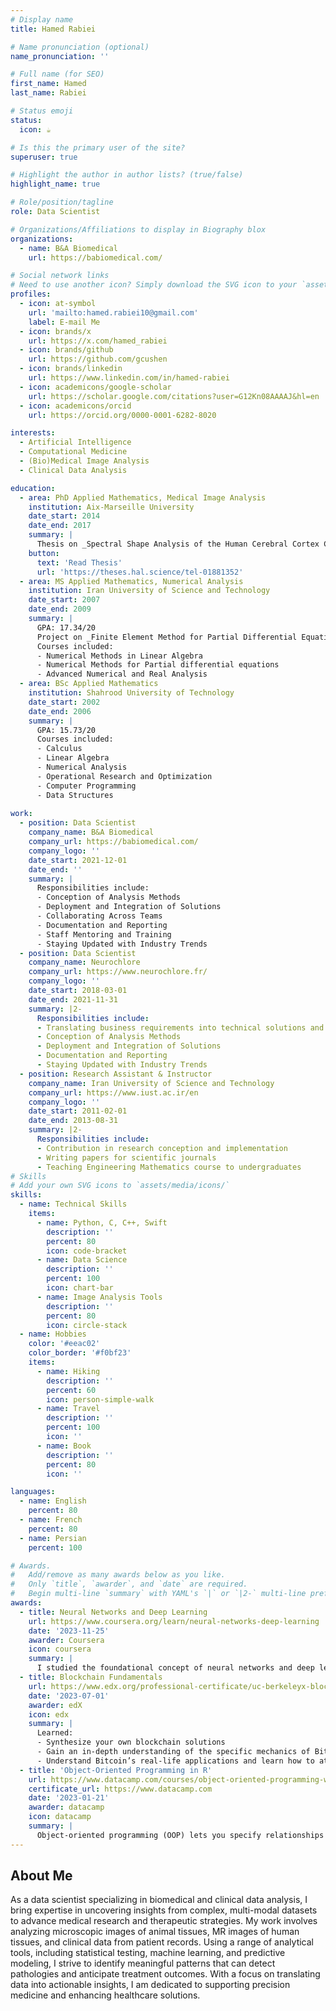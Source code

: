 ```yaml
---
# Display name
title: Hamed Rabiei

# Name pronunciation (optional)
name_pronunciation: ''

# Full name (for SEO)
first_name: Hamed
last_name: Rabiei

# Status emoji
status:
  icon: ☕️

# Is this the primary user of the site?
superuser: true

# Highlight the author in author lists? (true/false)
highlight_name: true

# Role/position/tagline
role: Data Scientist

# Organizations/Affiliations to display in Biography blox
organizations:
  - name: B&A Biomedical
    url: https://babiomedical.com/

# Social network links
# Need to use another icon? Simply download the SVG icon to your `assets/media/icons/` folder.
profiles:
  - icon: at-symbol
    url: 'mailto:hamed.rabiei10@gmail.com'
    label: E-mail Me
  - icon: brands/x
    url: https://x.com/hamed_rabiei
  - icon: brands/github
    url: https://github.com/gcushen
  - icon: brands/linkedin
    url: https://www.linkedin.com/in/hamed-rabiei
  - icon: academicons/google-scholar
    url: https://scholar.google.com/citations?user=G12Kn08AAAAJ&hl=en
  - icon: academicons/orcid
    url: https://orcid.org/0000-0001-6282-8020

interests:
  - Artificial Intelligence
  - Computational Medicine
  - (Bio)Medical Image Analysis
  - Clinical Data Analysis

education:
  - area: PhD Applied Mathematics, Medical Image Analysis
    institution: Aix-Marseille University
    date_start: 2014
    date_end: 2017
    summary: |
      Thesis on _Spectral Shape Analysis of the Human Cerebral Cortex Complexity_. Supervised by [Dr. Olivier Coulon; Dr. Julien Lefèvre; Dr. Frédéric Richard](https://example.com). Presented my work at MICCAI conference with the contributions being published in 2 IEEE journals.
    button:
      text: 'Read Thesis'
      url: 'https://theses.hal.science/tel-01881352'
  - area: MS Applied Mathematics, Numerical Analysis
    institution: Iran University of Science and Technology
    date_start: 2007
    date_end: 2009
    summary: |
      GPA: 17.34/20
      Project on _Finite Element Method for Partial Differential Equations_
      Courses included:
      - Numerical Methods in Linear Algebra
      - Numerical Methods for Partial differential equations
      - Advanced Numerical and Real Analysis
  - area: BSc Applied Mathematics
    institution: Shahrood University of Technology
    date_start: 2002
    date_end: 2006
    summary: |
      GPA: 15.73/20
      Courses included:
      - Calculus
      - Linear Algebra
      - Numerical Analysis
      - Operational Research and Optimization
      - Computer Programming
      - Data Structures
      
work:
  - position: Data Scientist
    company_name: B&A Biomedical
    company_url: https://babiomedical.com/
    company_logo: ''
    date_start: 2021-12-01
    date_end: ''
    summary: |
      Responsibilities include:
      - Conception of Analysis Methods
      - Deployment and Integration of Solutions
      - Collaborating Across Teams
      - Documentation and Reporting
      - Staff Mentoring and Training
      - Staying Updated with Industry Trends
  - position: Data Scientist
    company_name: Neurochlore
    company_url: https://www.neurochlore.fr/
    company_logo: ''
    date_start: 2018-03-01
    date_end: 2021-11-31
    summary: |2-
      Responsibilities include:
      - Translating business requirements into technical solutions and vice versa
      - Conception of Analysis Methods
      - Deployment and Integration of Solutions
      - Documentation and Reporting
      - Staying Updated with Industry Trends
  - position: Research Assistant & Instructor
    company_name: Iran University of Science and Technology
    company_url: https://www.iust.ac.ir/en
    company_logo: ''
    date_start: 2011-02-01
    date_end: 2013-08-31
    summary: |2-
      Responsibilities include:
      - Contribution in research conception and implementation
      - Writing papers for scientific journals
      - Teaching Engineering Mathematics course to undergraduates
# Skills
# Add your own SVG icons to `assets/media/icons/`
skills:
  - name: Technical Skills
    items:
      - name: Python, C, C++, Swift
        description: ''
        percent: 80
        icon: code-bracket
      - name: Data Science
        description: ''
        percent: 100
        icon: chart-bar
      - name: Image Analysis Tools
        description: ''
        percent: 80
        icon: circle-stack
  - name: Hobbies
    color: '#eeac02'
    color_border: '#f0bf23'
    items:
      - name: Hiking
        description: ''
        percent: 60
        icon: person-simple-walk
      - name: Travel
        description: ''
        percent: 100
        icon: ''
      - name: Book
        description: ''
        percent: 80
        icon: ''

languages:
  - name: English
    percent: 80
  - name: French
    percent: 80
  - name: Persian
    percent: 100

# Awards.
#   Add/remove as many awards below as you like.
#   Only `title`, `awarder`, and `date` are required.
#   Begin multi-line `summary` with YAML's `|` or `|2-` multi-line prefix and indent 2 spaces below.
awards:
  - title: Neural Networks and Deep Learning
    url: https://www.coursera.org/learn/neural-networks-deep-learning
    date: '2023-11-25'
    awarder: Coursera
    icon: coursera
    summary: |
      I studied the foundational concept of neural networks and deep learning. By the end, I was familiar with the significant technological trends driving the rise of deep learning; build, train, and apply fully connected deep neural networks; implement efficient (vectorized) neural networks; identify key parameters in a neural network’s architecture; and apply deep learning to your own applications.
  - title: Blockchain Fundamentals
    url: https://www.edx.org/professional-certificate/uc-berkeleyx-blockchain-fundamentals
    date: '2023-07-01'
    awarder: edX
    icon: edx
    summary: |
      Learned:
      - Synthesize your own blockchain solutions
      - Gain an in-depth understanding of the specific mechanics of Bitcoin
      - Understand Bitcoin’s real-life applications and learn how to attack and destroy Bitcoin, Ethereum, smart contracts and Dapps, and alternatives to Bitcoin’s Proof-of-Work consensus algorithm
  - title: 'Object-Oriented Programming in R'
    url: https://www.datacamp.com/courses/object-oriented-programming-with-s3-and-r6-in-r
    certificate_url: https://www.datacamp.com
    date: '2023-01-21'
    awarder: datacamp
    icon: datacamp
    summary: |
      Object-oriented programming (OOP) lets you specify relationships between functions and the objects that they can act on, helping you manage complexity in your code. This is an intermediate level course, providing an introduction to OOP, using the S3 and R6 systems. S3 is a great day-to-day R programming tool that simplifies some of the functions that you write. R6 is especially useful for industry-specific analyses, working with web APIs, and building GUIs.
---
```


## About Me

As a data scientist specializing in biomedical and clinical data analysis, I bring expertise in uncovering insights from complex, multi-modal datasets to advance medical research and therapeutic strategies. My work involves analyzing microscopic images of animal tissues, MR images of human tissues, and clinical data from patient records. Using a range of analytical tools, including statistical testing, machine learning, and predictive modeling, I strive to identify meaningful patterns that can detect pathologies and anticipate treatment outcomes. With a focus on translating data into actionable insights, I am dedicated to supporting precision medicine and enhancing healthcare solutions.
